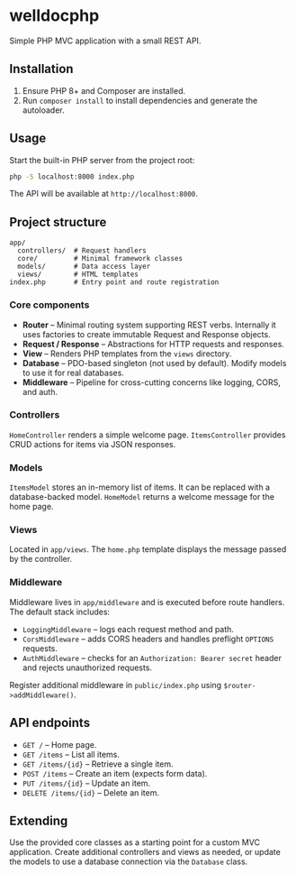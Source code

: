 # welldocphp

Simple PHP MVC application with a small REST API.

## Installation

1. Ensure PHP 8+ and Composer are installed.
2. Run `composer install` to install dependencies and generate the autoloader.

## Usage

Start the built-in PHP server from the project root:

```bash
php -S localhost:8000 index.php
```

The API will be available at `http://localhost:8000`.

## Project structure

```
app/
  controllers/  # Request handlers
  core/         # Minimal framework classes
  models/       # Data access layer
  views/        # HTML templates
index.php       # Entry point and route registration
```

### Core components

- **Router** – Minimal routing system supporting REST verbs. Internally it uses
  factories to create immutable Request and Response objects.
- **Request / Response** – Abstractions for HTTP requests and responses.
- **View** – Renders PHP templates from the `views` directory.
- **Database** – PDO-based singleton (not used by default). Modify models to use it for real databases.
- **Middleware** – Pipeline for cross-cutting concerns like logging, CORS, and auth.

### Controllers

`HomeController` renders a simple welcome page. `ItemsController` provides CRUD actions for items via JSON responses.

### Models

`ItemsModel` stores an in-memory list of items. It can be replaced with a database-backed model. `HomeModel` returns a welcome message for the home page.

### Views

Located in `app/views`. The `home.php` template displays the message passed by the controller.

### Middleware

Middleware lives in `app/middleware` and is executed before route handlers. The default stack includes:

- `LoggingMiddleware` – logs each request method and path.
- `CorsMiddleware` – adds CORS headers and handles preflight `OPTIONS` requests.
- `AuthMiddleware` – checks for an `Authorization: Bearer secret` header and rejects unauthorized requests.

Register additional middleware in `public/index.php` using `$router->addMiddleware()`.

## API endpoints

- `GET /` – Home page.
- `GET /items` – List all items.
- `GET /items/{id}` – Retrieve a single item.
- `POST /items` – Create an item (expects form data).
- `PUT /items/{id}` – Update an item.
- `DELETE /items/{id}` – Delete an item.

## Extending

Use the provided core classes as a starting point for a custom MVC application. Create additional controllers and views as needed, or update the models to use a database connection via the `Database` class.
